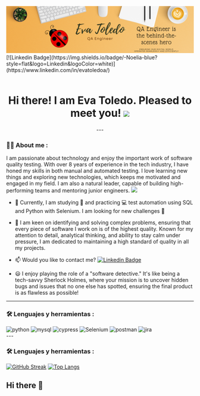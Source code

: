 <div id="header" align="center">
  <img decoding="async" src="https://github.com/EMTA30/EMTA30/blob/main/Eva%20Toledo_QA_Canva.png" width="800"/>
</div>
[![Linkedin Badge](https://img.shields.io/badge/-Noelia-blue?style=flat&logo=Linkedin&logoColor=white)](https://www.linkedin.com/in/evatoledoa/)
<div id="badges" align="center">
<img decoding="async" src="https://visitor-badge-reloaded.herokuapp.com/badge?page_id=EMTA30.EMTA30&color=00cf00" alt=""/>
<h1>
  Hi there! I am Eva Toledo. Pleased to meet you!
  <img decoding="async" src="https://media.giphy.com/media/hvRJCLFzcasrR4ia7z/giphy.gif" width="30px"/>
</h1>
---
 <div id="header" align="left">

### :woman_technologist: About me :
I am passionate about technology and enjoy the important work of software quality testing. With over 8 years of experience in the tech industry, I have honed my skills in both manual and automated testing. I love learning new things and exploring new technologies, which keeps me motivated and engaged in my field.  I am also a natural leader, capable of building high-performing teams and mentoring junior engineers. <img decoding="async" src="https://media.giphy.com/media/WUlplcMpOCEmTGBtBW/giphy.gif" width="30">
* :telescope: Currently, I am studying :blue_book: and practicing :computer: test automation using SQL and Python with Selenium. I am looking for new challenges :muscle:

* :heartbeat: I am keen on identifying and solving complex problems, ensuring that every piece of software I work on is of the highest quality. Known for my attention to detail, analytical thinking, and ability to stay calm under pressure, I am dedicated to maintaining a high standard of quality in all my projects.

* :mailbox: Would you like to contact me? [![Linkedin Badge](https://img.shields.io/badge/-Noelia-blue?style=flat&logo=Linkedin&logoColor=white)](https://www.linkedin.com/in/evatoledoa/)
* :smiley: I enjoy playing the role of a "software detective." It's like being a tech-savvy Sherlock Holmes, where your mission is to uncover hidden bugs and issues that no one else has spotted, ensuring the final product is as flawless as possible!
---

### :hammer_and_wrench: Lenguajes y herramientas :
<div id="header" align="left">
    <img decoding="async" src="https://img.shields.io/badge/Python-3776AB?style=for-the-badge&logo=python&logoColor=white" alt="python"/>
  </a>
    <img decoding="async" src="https://img.shields.io/badge/MySQL-6DB33F?style=for-the-badge&logo=mysql&logoColor=white" alt="mysql"/>
  </a>
 <img decoding="async" src="https://img.shields.io/badge/cypress-000000?style=for-the-badge&logo=cypress&logoColor=white" alt="cypress"/>
  </a>
 <img decoding="async" src="https://img.shields.io/badge/Selenium-FFBE00?style=for-the-badge&logo=Selenium&logoColor=white" alt="Selenium"/>
  </a>
<img decoding="async" src="https://img.shields.io/badge/Postman-ffA500?style=for-the-badge&logo=postman&logoColor=white" alt="postman"/>
  </a>
    <img decoding="async" src="https://img.shields.io/badge/jira-00008B?style=for-the-badge&logo=jira&logoColor=white" alt="jira"/>
  </a>
</div>
---

### :hammer_and_wrench: Lenguajes y herramientas :
[![GitHub Streak](http://github-readme-streak-stats.herokuapp.com?user=noelianav91&theme=dark&background=000000)](https://git.io/streak-stats)
[![Top Langs](https://github-readme-stats.vercel.app/api/top-langs/?username=noelianav91&layout=compact&theme=vision-friendly-dark)](https://github.com/anuraghazra/github-readme-stats)















## Hi there 👋

<!--
**EMTA30/EMTA30** is a ✨ _special_ ✨ repository because its `README.md` (this file) appears on your GitHub profile.

Here are some ideas to get you started:

- 🔭 I’m currently working on ...
- 🌱 I’m currently learning ...
- 👯 I’m looking to collaborate on ...
- 🤔 I’m looking for help with ...
- 💬 Ask me about ...
- 📫 How to reach me: ...
- 😄 Pronouns: ...
- ⚡ Fun fact: ...
-->
